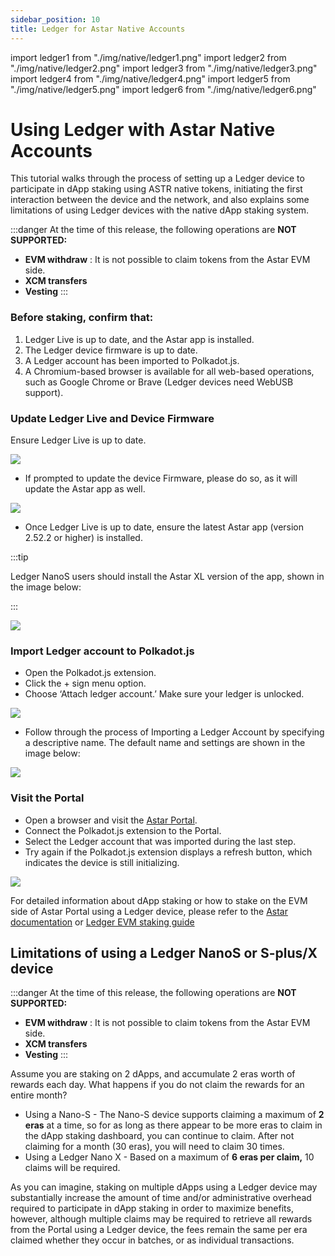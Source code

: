 ```yaml
---
sidebar_position: 10
title: Ledger for Astar Native Accounts
---
```

import ledger1 from "./img/native/ledger1.png"
import ledger2 from "./img/native/ledger2.png"
import ledger3 from "./img/native/ledger3.png"
import ledger4 from "./img/native/ledger4.png"
import ledger5 from "./img/native/ledger5.png"
import ledger6 from "./img/native/ledger6.png"

# Using Ledger with Astar Native Accounts

This tutorial walks through the process of setting up a Ledger device to participate in dApp staking using ASTR native tokens, initiating the first interaction between the device and the network, and also explains some limitations of using Ledger devices with the native dApp staking system.

:::danger
At the time of this release, the following operations are **NOT SUPPORTED:** 
- **EVM withdraw** : It is not possible to claim tokens from the Astar EVM side. 
- **XCM transfers**
- **Vesting**
:::

### Before staking, confirm that:
1. Ledger Live is up to date, and the Astar app is installed.
2. The Ledger device firmware is up to date.
3. A Ledger account has been imported to Polkadot.js.
4. A Chromium-based browser is available for all web-based operations, such as Google Chrome or Brave (Ledger devices need WebUSB support).

### Update Ledger Live and Device Firmware

Ensure Ledger Live is up to date. 

<div style={{textAlign: 'center'}}>
  <img src={ledger1} style={{width: 1200}} />
  </div>

- If prompted to update the device Firmware, please do so, as it will update the Astar app as well.

<div style={{textAlign: 'center'}}>
  <img src={ledger2} style={{width: 1200}} />
  </div>

- Once Ledger Live is up to date, ensure the latest Astar app (version 2.52.2 or higher) is installed.

:::tip

Ledger NanoS users should install the Astar XL version of the app, shown in the image below:

::: 

<div style={{textAlign: 'center'}}>
  <img src={ledger3} style={{width: 1200}} />
  </div>

### Import Ledger account to Polkadot.js

- Open the Polkadot.js extension.
- Click the + sign menu option.
- Choose ‘Attach ledger account.’ Make sure your ledger is unlocked.

<div style={{textAlign: 'center'}}>
  <img src={ledger4} style={{width: 600}} />
  </div>

- Follow through the process of Importing a Ledger Account by specifying a descriptive name. The default name and settings are shown in the image below:

<div style={{textAlign: 'center'}}>
  <img src={ledger5} style={{width: 600}} />
  </div>

### Visit the Portal

- Open a browser and visit the [Astar Portal](https://portal.astar.network).
- Connect the Polkadot.js extension to the Portal.
- Select the Ledger account that was imported during the last step.
- Try again if the Polkadot.js extension displays a refresh button, which indicates the device is still initializing.

<div style={{textAlign: 'center'}}>
  <img src={ledger6} style={{width: 600}} />
  </div>

For detailed information about dApp staking or how to stake on the EVM side of Astar Portal using a Ledger device, please refer to the [Astar documentation](/docs/dapp-staking/for-stakers/staking) or [Ledger EVM staking guide](./ledger-evm.md)

## Limitations of using a Ledger NanoS or S-plus/X device

:::danger
At the time of this release, the following operations are **NOT SUPPORTED:** 
- **EVM withdraw** : It is not possible to claim tokens from the Astar EVM side. 
- **XCM transfers**
- **Vesting**
:::

Assume you are staking on 2 dApps, and accumulate 2 eras worth of rewards each day. What happens if you do not claim the rewards for an entire month?

- Using a Nano-S - The Nano-S device supports claiming a maximum of **2 eras** at a time, so for as long as there appear to be more eras to claim in the dApp staking dashboard, you can continue to claim. After not claiming for a month (30 eras), you will need to claim 30 times.
- Using a Ledger Nano X - Based on a maximum of **6 eras per claim,** 10 claims will be required.

As you can imagine, staking on multiple dApps using a Ledger device may substantially increase the amount of time and/or administrative overhead required to participate in dApp staking in order to maximize benefits, however, although multiple claims may be required to retrieve all rewards from the Portal using a Ledger device, the fees remain the same per era claimed whether they occur in batches, or as individual transactions.